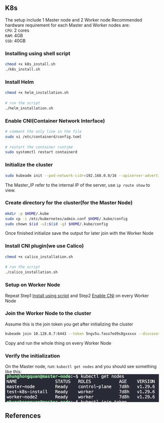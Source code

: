 ## K8s

The setup include 1 Master node and 2 Worker node
Recommended hardware requirement for each Master and Worker nodes are: \
`CPU`: 2 cores \
`RAM`: 4GB \
`SSD`: 40GB

### Installing using shell script

```sh
chmod +x k8s_install.sh
./k8s_install.sh
```

### Install Helm

```sh
chmod +x helm_installation.sh

# run the script
./helm_installation.sh
```

### Enable CNI(Container Network Interface)

```sh
# comment the only line in the file
sudo vi /etc/containerd/config.toml

# restart the container runtime
sudo systemctl restart containerd
```

### Initialize the cluster

```sh
sudo kubeadm init --pod-network-cidr=192.168.0.0/16 --apiserver-advertise-address=<MASTER_IP>
```

The Master_IP refer to the internal IP of the server, use `ip route show` to view.

### Create directory for the cluster(for the Master Node)

```sh
mkdir -p $HOME/.kube
sudo cp -i /etc/kubernetes/admin.conf $HOME/.kube/config
sudo chown $(id -u):$(id -g) $HOME/.kube/config
```

Once finished initialize save the output for later join with the Worker Node

### Install CNI plugin(we use Calico)

```sh
chmod +x calico_installation.sh

# run the script
./calico_installation.sh
```

### Setup on Worker Node

Repeat Step1 [Install using script](#install-using-shell-script) and Step2 [Enable CNI](#enable-cnicontainer-network-interface) on every Worker Node

### Join the Worker Node to the cluster

Assume this is the join token you get after initializing the cluster

```sh
kubeadm join 10.128.0.7:6443 --token 5ngv5u.faso7ed9s8gxxxxx --discovery-token-ca-cert-hash sha256:a114ae227988bc82aac8abae7c2ee932584dfcca295577aeb0212d6c3xxxxxxx
```

Copy and run the whole thing on every Worker Node

### Verify the initialization

On the Master node, run:
`kubectl get nodes` and you should see something like this:
![alt text](./images/image.png)

###

## References

[K8s installation]: https://v1-29.docs.kubernetes.io/docs/setup/production-environment/tools/kubeadm/install-kubeadm/
[K8s port requirement]: https://kubernetes.io/docs/reference/networking/ports-and-protocols/
[Helm installation]: https://helm.sh/docs/intro/install/
[Calico installation]: https://docs.tigera.io/calico/latest/getting-started/kubernetes/helm
